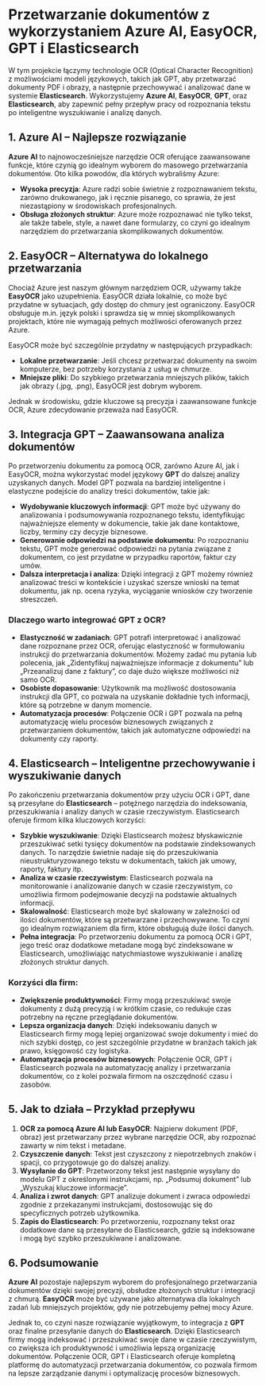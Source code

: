 # Przetwarzanie dokumentów z wykorzystaniem Azure AI, EasyOCR, GPT i Elasticsearch

W tym projekcie łączymy technologie OCR (Optical Character Recognition) z możliwościami modeli językowych, takich jak GPT, aby przetwarzać dokumenty PDF i obrazy, a następnie przechowywać i analizować dane w systemie **Elasticsearch**. Wykorzystujemy **Azure AI**, **EasyOCR**, **GPT**, oraz **Elasticsearch**, aby zapewnić pełny przepływ pracy od rozpoznania tekstu po inteligentne wyszukiwanie i analizę danych.

## 1. Azure AI – Najlepsze rozwiązanie

**Azure AI** to najnowocześniejsze narzędzie OCR oferujące zaawansowane funkcje, które czynią go idealnym wyborem do masowego przetwarzania dokumentów. Oto kilka powodów, dla których wybraliśmy Azure:

- **Wysoka precyzja**: Azure radzi sobie świetnie z rozpoznawaniem tekstu, zarówno drukowanego, jak i ręcznie pisanego, co sprawia, że jest niezastąpiony w środowiskach profesjonalnych.
- **Obsługa złożonych struktur**: Azure może rozpoznawać nie tylko tekst, ale także tabele, style, a nawet dane formularzy, co czyni go idealnym narzędziem do przetwarzania skomplikowanych dokumentów.


## 2. EasyOCR – Alternatywa do lokalnego przetwarzania

Chociaż Azure jest naszym głównym narzędziem OCR, używamy także **EasyOCR** jako uzupełnienia. EasyOCR działa lokalnie, co może być przydatne w sytuacjach, gdy dostęp do chmury jest ograniczony. EasyOCR obsługuje m.in. język polski i sprawdza się w mniej skomplikowanych projektach, które nie wymagają pełnych możliwości oferowanych przez Azure.

EasyOCR może być szczególnie przydatny w następujących przypadkach:
- **Lokalne przetwarzanie**: Jeśli chcesz przetwarzać dokumenty na swoim komputerze, bez potrzeby korzystania z usług w chmurze.
- **Mniejsze pliki**: Do szybkiego przetwarzania mniejszych plików, takich jak obrazy (.jpg, .png), EasyOCR jest dobrym wyborem.

Jednak w środowisku, gdzie kluczowe są precyzja i zaawansowane funkcje OCR, Azure zdecydowanie przeważa nad EasyOCR.

## 3. Integracja GPT – Zaawansowana analiza dokumentów

Po przetworzeniu dokumentu za pomocą OCR, zarówno Azure AI, jak i EasyOCR, można wykorzystać model językowy **GPT** do dalszej analizy uzyskanych danych. Model GPT pozwala na bardziej inteligentne i elastyczne podejście do analizy treści dokumentów, takie jak:

- **Wydobywanie kluczowych informacji**: GPT może być używany do analizowania i podsumowywania rozpoznanego tekstu, identyfikując najważniejsze elementy w dokumencie, takie jak dane kontaktowe, liczby, terminy czy decyzje biznesowe.
- **Generowanie odpowiedzi na podstawie dokumentu**: Po rozpoznaniu tekstu, GPT może generować odpowiedzi na pytania związane z dokumentem, co jest przydatne w przypadku raportów, faktur czy umów.
- **Dalsza interpretacja i analiza**: Dzięki integracji z GPT możemy również analizować treści w kontekście i uzyskać szersze wnioski na temat dokumentu, jak np. ocena ryzyka, wyciąganie wniosków czy tworzenie streszczeń.

### Dlaczego warto integrować GPT z OCR?

- **Elastyczność w zadaniach**: GPT potrafi interpretować i analizować dane rozpoznane przez OCR, oferując elastyczność w formułowaniu instrukcji do przetwarzania dokumentów. Możemy zadać mu pytania lub polecenia, jak „Zidentyfikuj najważniejsze informacje z dokumentu” lub „Przeanalizuj dane z faktury”, co daje dużo większe możliwości niż samo OCR.
- **Osobiste dopasowanie**: Użytkownik ma możliwość dostosowania instrukcji dla GPT, co pozwala na uzyskanie dokładnie tych informacji, które są potrzebne w danym momencie.
- **Automatyzacja procesów**: Połączenie OCR i GPT pozwala na pełną automatyzację wielu procesów biznesowych związanych z przetwarzaniem dokumentów, takich jak automatyczne odpowiedzi na dokumenty czy raporty.

## 4. Elasticsearch – Inteligentne przechowywanie i wyszukiwanie danych

Po zakończeniu przetwarzania dokumentów przy użyciu OCR i GPT, dane są przesyłane do **Elasticsearch** – potężnego narzędzia do indeksowania, przeszukiwania i analizy danych w czasie rzeczywistym. Elasticsearch oferuje firmom kilka kluczowych korzyści:

- **Szybkie wyszukiwanie**: Dzięki Elasticsearch możesz błyskawicznie przeszukiwać setki tysięcy dokumentów na podstawie zindeksowanych danych. To narzędzie świetnie nadaje się do przeszukiwania nieustrukturyzowanego tekstu w dokumentach, takich jak umowy, raporty, faktury itp.
- **Analiza w czasie rzeczywistym**: Elasticsearch pozwala na monitorowanie i analizowanie danych w czasie rzeczywistym, co umożliwia firmom podejmowanie decyzji na podstawie aktualnych informacji.
- **Skalowalność**: Elasticsearch może być skalowany w zależności od ilości dokumentów, które są przetwarzane i przechowywane. To czyni go idealnym rozwiązaniem dla firm, które obsługują duże ilości danych.
- **Pełna integracja**: Po przetworzeniu dokumentu za pomocą OCR i GPT, jego treść oraz dodatkowe metadane mogą być zindeksowane w Elasticsearch, umożliwiając natychmiastowe wyszukiwanie i analizę złożonych struktur danych.

### Korzyści dla firm:

- **Zwiększenie produktywności**: Firmy mogą przeszukiwać swoje dokumenty z dużą precyzją i w krótkim czasie, co redukuje czas potrzebny na ręczne przeglądanie dokumentów.
- **Lepsza organizacja danych**: Dzięki indeksowaniu danych w Elasticsearch firmy mogą lepiej organizować swoje dokumenty i mieć do nich szybki dostęp, co jest szczególnie przydatne w branżach takich jak prawo, księgowość czy logistyka.
- **Automatyzacja procesów biznesowych**: Połączenie OCR, GPT i Elasticsearch pozwala na automatyzację analizy i przetwarzania dokumentów, co z kolei pozwala firmom na oszczędność czasu i zasobów.

## 5. Jak to działa – Przykład przepływu

1. **OCR za pomocą Azure AI lub EasyOCR**: Najpierw dokument (PDF, obraz) jest przetwarzany przez wybrane narzędzie OCR, aby rozpoznać zawarty w nim tekst i metadane.
2. **Czyszczenie danych**: Tekst jest czyszczony z niepotrzebnych znaków i spacji, co przygotowuje go do dalszej analizy.
3. **Wysyłanie do GPT**: Przetworzony tekst jest następnie wysyłany do modelu GPT z określonymi instrukcjami, np. „Podsumuj dokument” lub „Wyszukaj kluczowe informacje”.
4. **Analiza i zwrot danych**: GPT analizuje dokument i zwraca odpowiedzi zgodnie z przekazanymi instrukcjami, dostosowując się do specyficznych potrzeb użytkownika.
5. **Zapis do Elasticsearch**: Po przetworzeniu, rozpoznany tekst oraz dodatkowe dane są przesyłane do Elasticsearch, gdzie są indeksowane i mogą być szybko przeszukiwane i analizowane.

## 6. Podsumowanie

**Azure AI** pozostaje najlepszym wyborem do profesjonalnego przetwarzania dokumentów dzięki swojej precyzji, obsłudze złożonych struktur i integracji z chmurą. **EasyOCR** może być używane jako alternatywa dla lokalnych zadań lub mniejszych projektów, gdy nie potrzebujemy pełnej mocy Azure. 

Jednak to, co czyni nasze rozwiązanie wyjątkowym, to integracja z **GPT** oraz finalne przesyłanie danych do **Elasticsearch**. Dzięki Elasticsearch firmy mogą indeksować i przeszukiwać swoje dane w czasie rzeczywistym, co zwiększa ich produktywność i umożliwia lepszą organizację dokumentów. Połączenie OCR, GPT i Elasticsearch oferuje kompletną platformę do automatyzacji przetwarzania dokumentów, co pozwala firmom na lepsze zarządzanie danymi i optymalizację procesów biznesowych.
